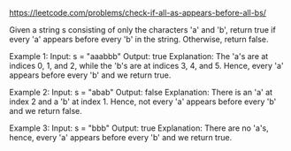 https://leetcode.com/problems/check-if-all-as-appears-before-all-bs/

Given a string s consisting of only the characters 'a' and 'b', return true if every 'a' appears before every 'b' in the string. Otherwise, return false.

Example 1:
Input: s = "aaabbb"
Output: true
Explanation:
The 'a's are at indices 0, 1, and 2, while the 'b's are at indices 3, 4, and 5.
Hence, every 'a' appears before every 'b' and we return true.

Example 2:
Input: s = "abab"
Output: false
Explanation:
There is an 'a' at index 2 and a 'b' at index 1.
Hence, not every 'a' appears before every 'b' and we return false.

Example 3:
Input: s = "bbb"
Output: true
Explanation:
There are no 'a's, hence, every 'a' appears before every 'b' and we return true.
